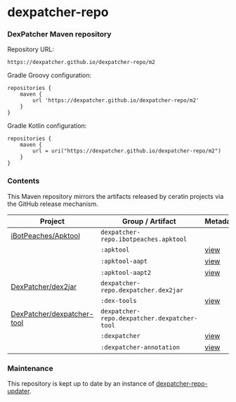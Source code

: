 # dexpatcher-repo
### DexPatcher Maven repository

Repository URL:
```
https://dexpatcher.github.io/dexpatcher-repo/m2
```

Gradle Groovy configuration:
```
repositories {
    maven {
        url 'https://dexpatcher.github.io/dexpatcher-repo/m2'
    }
}
```

Gradle Kotlin configuration:
```
repositories {
    maven {
        url = uri("https://dexpatcher.github.io/dexpatcher-repo/m2")
    }
}
```

### Contents

This Maven repository mirrors the artifacts released by ceratin projects via  the GitHub release mechanism.

| Project | Group / Artifact | Metadata | Files |
| - | - | - | - |
| [iBotPeaches/Apktool](https://github.com/iBotPeaches/Apktool) | `dexpatcher-repo.ibotpeaches.apktool` |
| | `:apktool` | [view](https://dexpatcher.github.io/dexpatcher-repo/m2/dexpatcher-repo/ibotpeaches/apktool/apktool/maven-metadata.xml) | [browse](https://github.com/DexPatcher/dexpatcher-repo/tree/master/m2/dexpatcher-repo/ibotpeaches/apktool/apktool) |
| | `:apktool-aapt` | [view](https://dexpatcher.github.io/dexpatcher-repo/m2/dexpatcher-repo/ibotpeaches/apktool/apktool-aapt/maven-metadata.xml) | [browse](https://github.com/DexPatcher/dexpatcher-repo/tree/master/m2/dexpatcher-repo/ibotpeaches/apktool/apktool-aapt) |
| | `:apktool-aapt2` | [view](https://dexpatcher.github.io/dexpatcher-repo/m2/dexpatcher-repo/ibotpeaches/apktool/apktool-aapt2/maven-metadata.xml) | [browse](https://github.com/DexPatcher/dexpatcher-repo/tree/master/m2/dexpatcher-repo/ibotpeaches/apktool/apktool-aapt2) |
| [DexPatcher/dex2jar](https://github.com/DexPatcher/dex2jar) | `dexpatcher-repo.dexpatcher.dex2jar` |
| | `:dex-tools` | [view](https://dexpatcher.github.io/dexpatcher-repo/m2/dexpatcher-repo/dexpatcher/dex2jar/dex-tools/maven-metadata.xml) | [browse](https://github.com/DexPatcher/dexpatcher-repo/tree/master/m2/dexpatcher-repo/dexpatcher/dex2jar/dex-tools) |
| [DexPatcher/dexpatcher-tool](https://github.com/DexPatcher/dexpatcher-tool) | `dexpatcher-repo.dexpatcher.dexpatcher-tool` |
| | `:dexpatcher` | [view](https://dexpatcher.github.io/dexpatcher-repo/m2/dexpatcher-repo/dexpatcher/dexpatcher-tool/dexpatcher/maven-metadata.xml) | [browse](https://github.com/DexPatcher/dexpatcher-repo/tree/master/m2/dexpatcher-repo/dexpatcher/dexpatcher-tool/dexpatcher) |
| | `:dexpatcher-annotation` | [view](https://dexpatcher.github.io/dexpatcher-repo/m2/dexpatcher-repo/dexpatcher/dexpatcher-tool/dexpatcher-annotation/maven-metadata.xml) | [browse](https://github.com/DexPatcher/dexpatcher-repo/tree/master/m2/dexpatcher-repo/dexpatcher/dexpatcher-tool/dexpatcher-annotation) |

### Maintenance

This repository is kept up to date by an instance of [dexpatcher-repo-updater](https://github.com/DexPatcher/dexpatcher-repo-updater).
